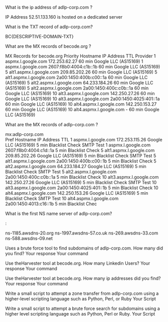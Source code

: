 What is the ip address of adlp-corp.com ?

IP Address	52.51.133.160 is hosted on a dedicated server

What is the TXT record of adlp-corp.com?


BC{DESCRIPTIVE-DOMAIN-TXT}


What are the MX records of becode.org ?


MX Records for becode.org
Priority	Hostname	IP Address	TTL	Provider
1	aspmx.l.google.com	172.253.62.27	60 min	Google LLC (AS15169)
1	aspmx.l.google.com	2607:f8b0:4004:c1b::1b	60 min	Google LLC (AS15169)
5	alt1.aspmx.l.google.com	209.85.202.26	60 min	Google LLC (AS15169)
5	alt1.aspmx.l.google.com	2a00:1450:400b:c00::1a	60 min	Google LLC (AS15169)
5	alt2.aspmx.l.google.com	64.233.184.26	60 min	Google LLC (AS15169)
5	alt2.aspmx.l.google.com	2a00:1450:400c:c0b::1a	60 min	Google LLC (AS15169)
10	alt3.aspmx.l.google.com	142.250.27.26	60 min	Google LLC (AS15169)
10	alt3.aspmx.l.google.com	2a00:1450:4025:401::1a	60 min	Google LLC (AS15169)
10	alt4.aspmx.l.google.com	142.250.153.27	60 min	Google LLC (AS15169)
10	alt4.aspmx.l.google.com	-	60 min	Google LLC (AS15169)



What are the MX records of adlp-corp.com ?


mx:adlp-corp.com     
Pref	Hostname	IP Address	TTL	
1	aspmx.l.google.com	172.253.115.26
Google LLC (AS15169)	5 min	Blacklist Check      SMTP Test
1	aspmx.l.google.com	2607:f8b0:4004:c1d::1a	5 min	Blacklist Check
5	alt1.aspmx.l.google.com	209.85.202.26
Google LLC (AS15169)	5 min	Blacklist Check      SMTP Test
5	alt1.aspmx.l.google.com	2a00:1450:400b:c00::1b	5 min	Blacklist Check
5	alt2.aspmx.l.google.com	64.233.184.27
Google LLC (AS15169)	5 min	Blacklist Check      SMTP Test
5	alt2.aspmx.l.google.com	2a00:1450:400c:c0b::1a	5 min	Blacklist Check
10	alt3.aspmx.l.google.com	142.250.27.26
Google LLC (AS15169)	5 min	Blacklist Check      SMTP Test
10	alt3.aspmx.l.google.com	2a00:1450:4025:401::1b	5 min	Blacklist Check
10	alt4.aspmx.l.google.com	142.250.153.26
Google LLC (AS15169)	5 min	Blacklist Check      SMTP Test
10	alt4.aspmx.l.google.com	2a00:1450:4013:c16::1b	5 min	Blacklist Chec



What is the first NS name server of adlp-corp.com?


:

ns-1185.awsdns-20.org
ns-1997.awsdns-57.co.uk
ns-269.awsdns-33.com
ns-588.awsdns-09.net


Uses a brute force tool to find subdomains of adlp-corp.com. How many did you find?
Your response Your command

Use theHarvester tool at becode.org. How many Linkedin Users?
Your response Your command

Use theHarvester tool at becode.org. How many ip addresses did you find?
Your response Your command

Write a small script to attempt a zone transfer from adlp-corp.com using a higher-level scripting language such as Python, Perl, or Ruby
Your Script

Write a small script to attempt a brute force search for subdomains using a higher level scripting language such as Python, Perl or Ruby.
Your Script
